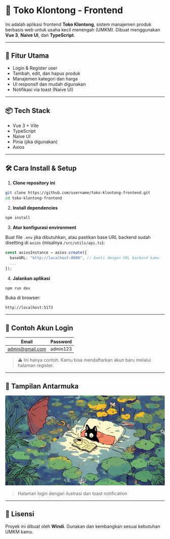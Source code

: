 # 🧾 Toko Klontong - Frontend

Ini adalah aplikasi frontend **Toko Klontong**, sistem manajemen produk berbasis web untuk usaha kecil menengah (UMKM). Dibuat menggunakan **Vue 3**, **Naive UI**, dan **TypeScript**.

---

## 🚀 Fitur Utama

- Login & Register user
- Tambah, edit, dan hapus produk
- Manajemen kategori dan harga
- UI responsif dan mudah digunakan
- Notifikasi via toast (Naive UI)

---

## 📦 Tech Stack

- Vue 3 + Vite
- TypeScript
- Naive UI
- Pinia (jika digunakan)
- Axios

---

## 🛠️ Cara Install & Setup

1. **Clone repository ini**

```bash
git clone https://github.com/username/toko-klontong-frontend.git
cd toko-klontong-frontend
```

2. **Install dependencies**

```bash
npm install
```

3. **Atur konfigurasi environment**

Buat file `.env` jika dibutuhkan, atau pastikan base URL backend sudah disetting di `axios` (misalnya `/src/utils/api.ts`):

```ts
const axiosInstance = axios.create({
  baseURL: "http://localhost:8000", // Ganti dengan URL backend kamu
  ...
});
```

4. **Jalankan aplikasi**

```bash
npm run dev
```

Buka di browser:

```
http://localhost:5173
```

---

## 👤 Contoh Akun Login

| Email            | Password   |
|------------------|------------|
| admin@gmail.com  | admin123   |

> ⚠️ Ini hanya contoh. Kamu bisa mendaftarkan akun baru melalui halaman register.

---

## 📸 Tampilan Antarmuka

![Login Page](public/login.jpeg)
> Halaman login dengan ilustrasi dan toast notification

---

## 📄 Lisensi

Proyek ini dibuat oleh **Windi**. Gunakan dan kembangkan sesuai kebutuhan UMKM kamu.
